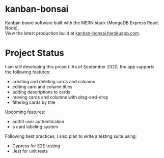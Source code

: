 # kanban-bonsai

Kanban board software built with the MERN stack (MongoDB Express React Node).<br />
View the latest production build at [kanban-bonsai.herokuapp.com](https://kanban-bonsai.herokuapp.com/).     

# Project Status

I am still developing this project. As of September 2020, the app supports the following features: 
* creating and deleting cards and columns
* editing card and column titles
* adding descriptions to cards
* moving cards and columns with drag-and-drop
* filtering cards by title

Upcoming features:
* auth0 user authentication
* a card labeling system

Following best practices, I also plan to write a testing suite using:
* Cypress for E2E testing
* Jest for unit tests
